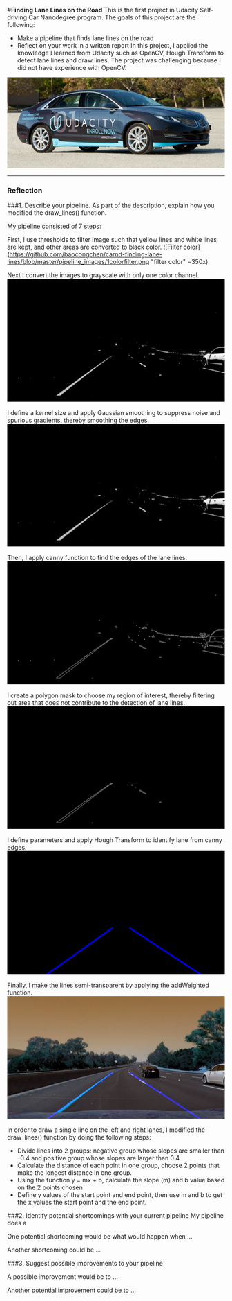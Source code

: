 #**Finding Lane Lines on the Road** 
This is the first project in Udacity Self-driving Car Nanodegree program. The goals of this project are the following:
* Make a pipeline that finds lane lines on the road
* Reflect on your work in a written report
In this project, I applied the knowledge I learned from Udacity such as OpenCV, Hough Transform to detect lane lines and draw lines. The project was challenging because I did not have experience with OpenCV.

![Udacity Self-driving Car](https://github.com/baocongchen/carnd-finding-lane-lines/blob/master/examples/Udacity-Self-Driving-Car.jpg "Udacity self-driving car")

---

### Reflection

###1. Describe your pipeline. As part of the description, explain how you modified the draw_lines() function.

My pipeline consisted of 7 steps:

First, I use thresholds to filter image such that yellow lines and white lines are kept, and other areas are converted to black color. 
![Filter color](https://github.com/baocongchen/carnd-finding-lane-lines/blob/master/pipeline_images/1colorfilter.png "filter color" =350x)

Next I convert the images to grayscale with only one color channel. 
![Grayscale](https://github.com/baocongchen/carnd-finding-lane-lines/blob/master/pipeline_images/2grayscale.png "grayscale")

I define a kernel size and apply Gaussian smoothing to suppress noise and spurious gradients, thereby smoothing the edges. 
![Smooth image](https://github.com/baocongchen/carnd-finding-lane-lines/blob/master/pipeline_images/3smoothed_image.png "smooth image")

Then, I apply canny function to find the edges of the lane lines. 
![Create edges](https://github.com/baocongchen/carnd-finding-lane-lines/blob/master/pipeline_images/4edges.png "create edges")

I create a polygon mask to choose my region of interest, thereby filtering out area that does not contribute to the detection of lane lines. 
![Mask edges](https://github.com/baocongchen/carnd-finding-lane-lines/blob/master/pipeline_images/5masked_edges_img.png "mask edges")

I define parameters and apply Hough Transform to identify lane  from canny edges. 
![Draw lines](https://github.com/baocongchen/carnd-finding-lane-lines/blob/master/pipeline_images/6lines.png "draw lines")

Finally, I make the lines semi-transparent by applying the addWeighted function.
![Add weight](https://github.com/baocongchen/carnd-finding-lane-lines/blob/master/pipeline_images/7lines_edges.png "add weight")

In order to draw a single line on the left and right lanes, I modified the draw_lines() function by doing the following steps:
- Divide lines into 2 groups: negative group whose slopes are smaller than -0.4 and positive group whose slopes are larger than 0.4
- Calculate the distance of each point in one group, choose 2 points that make the longest distance in one group.
- Using the function y = mx + b, calculate the slope (m) and b value based on the 2 points chosen
- Define y values of the start point and end point, then use m and b to get the x values the start point and the end point.


###2. Identify potential shortcomings with your current pipeline
My pipeline does a

One potential shortcoming would be what would happen when ... 

Another shortcoming could be ...


###3. Suggest possible improvements to your pipeline

A possible improvement would be to ...

Another potential improvement could be to ...
